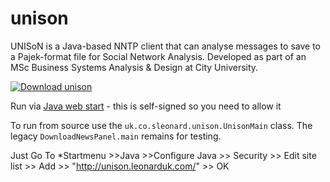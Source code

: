 # unison
UNISoN is a Java-based NNTP client that can analyse messages to save to a Pajek-format file for Social Network Analysis. Developed as part of an MSc Business Systems Analysis &amp; Design at City University. 


[![Download unison](https://a.fsdn.com/con/app/sf-download-button)](https://sourceforge.net/projects/unison-sna/files/latest/download)


Run via [Java web start](http://unison.leonarduk.com/downloads/jnlp/launch.jnlp) - this is self-signed so you need to allow it

To run from source use the `uk.co.sleonard.unison.UnisonMain` class. The legacy `DownloadNewsPanel.main` remains for testing.

Just Go To *Startmenu >>Java >>Configure Java >> Security >> Edit site list >> Add >> "http://unison.leonarduk.com/" >> OK



